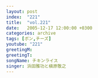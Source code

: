 ```yaml
---
layout: post
index:  "221"
title:  "vol.221"
date:   2005-12-17 12:00:00 +0300
categories: archive
tags: [ボン,チーズ]
youtube: "221"
greetingM: 
greetingT: 
songName: チキンライス
singer: 浜田雅功と槇原敬之
---
```

